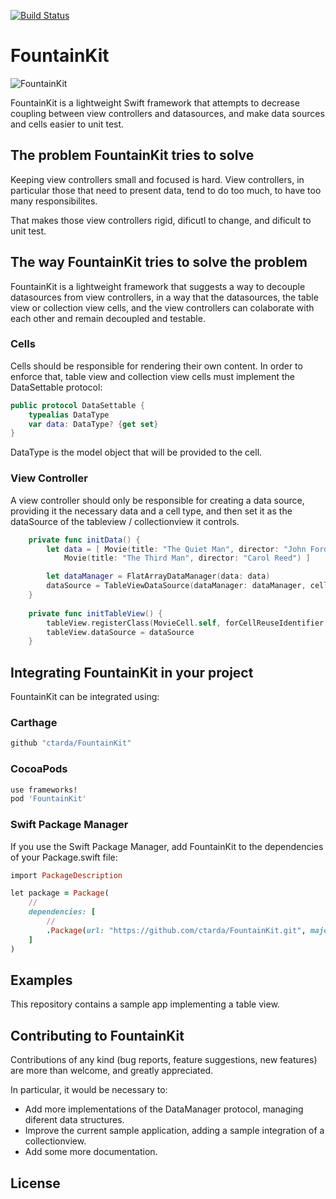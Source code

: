 [![Build Status](https://travis-ci.org/ctarda/FountainKit.svg?branch=master)](https://travis-ci.org/ctarda/FountainKit)

# FountainKit
![FountainKit](http://ctarda.com/wp-content/uploads/2016/03/FullSizeRender-2.jpg)

FountainKit is a lightweight Swift framework that attempts to decrease coupling between view controllers and datasources, and make data sources and cells easier to unit test.

## The problem FountainKit tries to solve
Keeping view controllers small and focused is hard. View controllers, in particular those that need to present data, tend to do too much, to have too many responsibilites.

That makes those view controllers rigid, dificutl to change, and dificult to unit test.

## The way FountainKit tries to solve the problem
FountainKit is a lightweight framework that suggests a way to decouple datasources from view controllers, in a way that the datasources, the table view or collection view cells, and the view controllers can colaborate with each other and remain decoupled and testable.

### Cells
Cells should be responsible for rendering their own content. In order to enforce that, table view and collection view cells must implement the DataSettable protocol:

```swift
public protocol DataSettable {
    typealias DataType
    var data: DataType? {get set}
}
```
DataType is the model object that will be provided to the cell.

### View Controller
A view controller should only be responsible for creating a data source, providing it the necessary data and a cell type, and then set it as the dataSource of the tableview / collectionview it controls.

```swift
	private func initData() {
		let data = [ Movie(title: "The Quiet Man", director: "John Ford"),
			Movie(title: "The Third Man", director: "Carol Reed") ]        

		let dataManager = FlatArrayDataManager(data: data)
		dataSource = TableViewDataSource(dataManager: dataManager, cellType: MovieCell.self)
    }
    
	private func initTableView() {
        tableView.registerClass(MovieCell.self, forCellReuseIdentifier: MovieCell.cellReuseIdentifier())
        tableView.dataSource = dataSource
    }
```

## Integrating FountainKit in your project
FountainKit can be integrated using:
### Carthage
```ruby
github "ctarda/FountainKit"
```
### CocoaPods
```ruby
use frameworks!
pod 'FountainKit'
```
### Swift Package Manager
If you use the Swift Package Manager, add FountainKit to the dependencies of your Package.swift file:

```ruby
import PackageDescription

let package = Package(
    //
    dependencies: [
        //
        .Package(url: "https://github.com/ctarda/FountainKit.git", majorVersion: 1, minor: 0)
    ]
)
```
## Examples
This repository contains a sample app implementing a table view. 

## Contributing to FountainKit
Contributions of any kind (bug reports, feature suggestions, new features) are more than welcome, and greatly appreciated.

In particular, it would be necessary to:

- Add more implementations of the DataManager protocol, managing diferent data structures.
- Improve the current sample application, adding a sample integration of a collectionview.
- Add some more documentation.

## License
